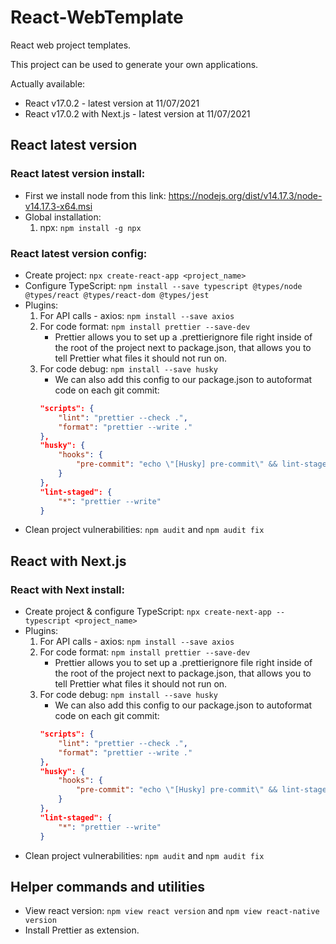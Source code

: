 # React-WebTemplate
React web project templates.

This project can be used to generate your own applications.

Actually available:
* React v17.0.2 - latest version at 11/07/2021
* React v17.0.2 with Next.js - latest version at 11/07/2021

## React latest version
### React latest version install:
* First we install node from this link: https://nodejs.org/dist/v14.17.3/node-v14.17.3-x64.msi
* Global installation:
    1. npx: `npm install -g npx`

### React latest version config:
* Create project: `npx create-react-app <project_name>`
* Configure TypeScript: `npm install --save typescript @types/node @types/react @types/react-dom @types/jest`
* Plugins:
    1. For API calls - axios: `npm install --save axios`
    2. For code format: `npm install prettier --save-dev`
        * Prettier allows you to set up a .prettierignore file right inside of the root of the project next to package.json, that allows you to tell Prettier what files it should not run on.
    3. For code debug: `npm install --save husky`
        * We can also add this config to our package.json to autoformat code on each git commit:
        ```json
        "scripts": {
            "lint": "prettier --check .",
            "format": "prettier --write ."
        },
        "husky": {
            "hooks": {
                "pre-commit": "echo \"[Husky] pre-commit\" && lint-staged"
            }
        },
        "lint-staged": {
            "*": "prettier --write"
        }
        ```
* Clean project vulnerabilities: `npm audit` and `npm audit fix`

## React with Next.js
### React with Next install:
* Create project & configure TypeScript: `npx create-next-app --typescript <project_name>`
* Plugins:
    1. For API calls - axios: `npm install --save axios`
    2. For code format: `npm install prettier --save-dev`
        * Prettier allows you to set up a .prettierignore file right inside of the root of the project next to package.json, that allows you to tell Prettier what files it should not run on.
    3. For code debug: `npm install --save husky`
        * We can also add this config to our package.json to autoformat code on each git commit:
        ```json
        "scripts": {
            "lint": "prettier --check .",
            "format": "prettier --write ."
        },
        "husky": {
            "hooks": {
                "pre-commit": "echo \"[Husky] pre-commit\" && lint-staged"
            }
        },
        "lint-staged": {
            "*": "prettier --write"
        }
        ```
* Clean project vulnerabilities: `npm audit` and `npm audit fix`

## Helper commands and utilities
* View react version: `npm view react version` and `npm view react-native version`
* Install Prettier as extension.